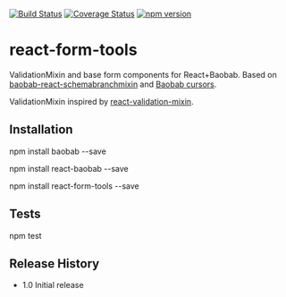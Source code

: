 [![Build Status](https://travis-ci.org/Brogency/baobab-react-schemabranchmixin.svg)](https://travis-ci.org/Brogency/react-form-tools)
[![Coverage Status](https://coveralls.io/repos/Brogency/react-form-tools/badge.svg?branch=master&service=github)](https://coveralls.io/github/Brogency/react-form-tools?branch=master)
[![npm version](https://badge.fury.io/js/react-form-tools.svg)](https://badge.fury.io/js/react-form-tools)

react-form-tools
=========

ValidationMixin and base form components for React+Baobab. 
Based on [baobab-react-schemabranchmixin](https://github.com/Brogency/baobab-react-schemabranchmixin) and [Baobab cursors](https://github.com/Yomguithereal/baobab).

ValidationMixin inspired by [react-validation-mixin](https://github.com/jurassix/react-validation-mixin).

## Installation

  npm install baobab --save
  
  npm install react-baobab --save
  
  npm install react-form-tools --save
  
## Tests

  npm test
  
## Release History

* 1.0 Initial release
